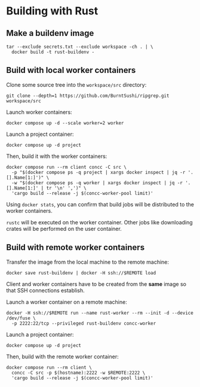 # Building with Rust

## Make a buildenv image

```shell
tar --exclude secrets.txt --exclude workspace -ch . | \
  docker build -t rust-buildenv -
```

## Build with local worker containers

Clone some source tree into the `workspace/src` directory:

```shell
git clone --depth=1 https://github.com/BurntSushi/ripgrep.git workspace/src
```

Launch worker containers:

```shell
docker compose up -d --scale worker=2 worker
```

Launch a project container:

```shell
docker compose up -d project
```

Then, build it with the worker containers:

```shell
docker compose run --rm client concc -C src \
  -p "$(docker compose ps -q project | xargs docker inspect | jq -r '.[].Name[1:]')" \
  -w "$(docker compose ps -q worker | xargs docker inspect | jq -r '.[].Name[1:]' | tr '\n' ',')" \
  'cargo build --release -j $(concc-worker-pool limit)'
```

Using `docker stats`, you can confirm that build jobs will be distributed to the worker containers.

`rustc` will be executed on the worker container.  Other jobs like downloading crates will be
performed on the user container.

## Build with remote worker containers

Transfer the image from the local machine to the remote machine:

```shell
docker save rust-buildenv | docker -H ssh://$REMOTE load
```

Client and worker containers have to be created from the **same** image so that SSH connections establish.

Launch a worker container on a remote machine:

```shell
docker -H ssh://$REMOTE run --name rust-worker --rm --init -d --device /dev/fuse \
  -p 2222:22/tcp --privileged rust-buildenv concc-worker
```

Launch a project container:

```shell
docker compose up -d project
```

Then, build with the remote worker container:

```shell
docker compose run --rm client \
  concc -C src -p $(hostname):2222 -w $REMOTE:2222 \
  'cargo build --release -j $(concc-worker-pool limit)'
```
